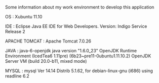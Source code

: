 Some information about my work environment to develop this application

OS :
Xubuntu 11.10

IDE :
Eclipse Java EE IDE for Web Developers.
Version: Indigo Service Release 2

APACHE TOMCAT :
Apache Tomcat 7.0.26

JAVA :
java-6-openjdk
java version "1.6.0\_23"
OpenJDK Runtime Environment (IcedTea6 1.11pre) (6b23~pre11-0ubuntu1.11.10.2)
OpenJDK Server VM (build 20.0-b11, mixed mode)

MYSQL :
mysql  Ver 14.14 Distrib 5.1.62, for debian-linux-gnu (i686) using readline 6.2